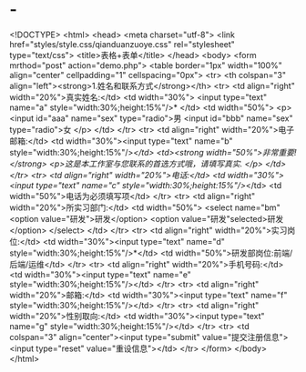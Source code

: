 # -
&lt;!DOCTYPE> &lt;html> &lt;head>     &lt;meta charset="utf-8">     &lt;link href="styles/style.css/qianduanzuoye.css" rel="stylesheet" type="text/css">     &lt;title>表格+表单&lt;/title> &lt;/head> &lt;body>     &lt;form mrthod="post" action="demo.php">     &lt;table border="1px" width="100%" align="center" cellpadding="1" cellspacing="0px">         &lt;tr>             &lt;th colspan="3" align="left">&lt;strong>1.姓名和联系方式&lt;/strong>&lt;/th>                      &lt;tr>             &lt;td align="right" width="20%">真实姓名:&lt;/td>             &lt;td width="30%">                 &lt;input type="text" name="a" style="width:30%;height:15%"/>*             &lt;/td>             &lt;td width="50%">                 &lt;p>                         &lt;input id="aaa" name="sex" type="radio">男                         &lt;input id="bbb" name="sex" type="radio">女                 &lt;/p>             &lt;/td>         &lt;/tr>         &lt;tr>             &lt;td align="right" width="20%">电子邮箱:&lt;/td>             &lt;td width="30%">&lt;input type="text" name="b" style="width:30%;height:15%"/>*&lt;/td>             &lt;td>&lt;strong width="50%">非常重要!&lt;/strong>                 &lt;p>这是本工作室与您联系的首选方式哦，请填写真实.                 &lt;/p>             &lt;/td>         &lt;/tr>         &lt;tr>             &lt;td align="right" width="20%">电话:&lt;/td>             &lt;td width="30%">&lt;input type="text" name="c" style="width:30%;height:15%"/>*&lt;/td>             &lt;td width="50%">电话为必须填写项&lt;/td>         &lt;/tr>         &lt;tr>             &lt;td align="right" width="20%">所实习部门:&lt;/td>             &lt;td width="50%">                 &lt;select name="bm"                 &lt;option value="研发">研发&lt;/option>                   &lt;option value="研发"selected>研发&lt;/option>                 &lt;/select>             &lt;/td>         &lt;/tr>         &lt;tr>             &lt;td align="right" width="20%">实习岗位:&lt;/td>             &lt;td width="30%">&lt;input type="text" name="d" style="width:30%;height:15%"/>*&lt;/td>             &lt;td width="50%">研发部岗位:前端/后端/运维&lt;/td>         &lt;/tr>         &lt;tr>             &lt;td align="right" width="20%">手机号码:&lt;/td>             &lt;td width="30%">&lt;input type="text" name="e" style="width:30%;height:15%"/>&lt;/td>         &lt;/tr>         &lt;tr>             &lt;td align="right" width="20%">邮箱:&lt;/td>             &lt;td width="30%">&lt;input type="text" name="f" style="width:30%;height:15%"/>&lt;/td>         &lt;/tr>         &lt;tr>             &lt;td align="right" width="20%">性别取向:&lt;/td>             &lt;td width="30%">&lt;input type="text" name="g" style="width:30%;height:15%"/>&lt;/td>         &lt;/tr>         &lt;tr>             &lt;td colspan="3" align="center">&lt;input type="submit" value="提交注册信息">                                            &lt;input type="reset" value="重设信息">&lt;/td>         &lt;/tr>     &lt;/form> &lt;/body> &lt;/html>
